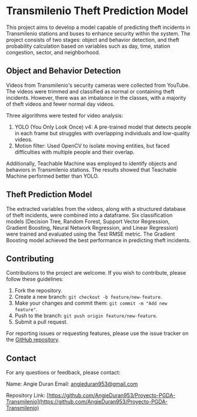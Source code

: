# Transmilenio Theft Prediction Model

This project aims to develop a model capable of predicting theft incidents in Transmilenio stations and buses to enhance security within the system. The project consists of two stages: object and behavior detection, and theft probability calculation based on variables such as day, time, station congestion, sector, and neighborhood.

## Object and Behavior Detection

Videos from Transmilenio's security cameras were collected from YouTube. The videos were trimmed and classified as normal or containing theft incidents. However, there was an imbalance in the classes, with a majority of theft videos and fewer normal day videos.

Three algorithms were tested for video analysis:
1. YOLO (You Only Look Once) v4: A pre-trained model that detects people in each frame but struggles with overlapping individuals and low-quality videos.
2. Motion filter: Used OpenCV to isolate moving entities, but faced difficulties with multiple people and their overlap.

Additionally, Teachable Machine was employed to identify objects and behaviors in Transmilenio stations. The results showed that Teachable Machine performed better than YOLO.

## Theft Prediction Model

The extracted variables from the videos, along with a structured database of theft incidents, were combined into a dataframe. Six classification models (Decision Tree, Random Forest, Support Vector Regression, Gradient Boosting, Neural Network Regression, and Linear Regression) were trained and evaluated using the Test RMSE metric. The Gradient Boosting model achieved the best performance in predicting theft incidents.

## Contributing

Contributions to the project are welcome. If you wish to contribute, please follow these guidelines:

1. Fork the repository.
2. Create a new branch: `git checkout -b feature/new-feature`.
3. Make your changes and commit them: `git commit -m "Add new feature"`.
4. Push to the branch: `git push origin feature/new-feature`.
5. Submit a pull request.

For reporting issues or requesting features, please use the issue tracker on the [GitHub repository](https://github.com/AngieDuran953/Proyecto-PGDA-Transmilenio).

## Contact

For any questions or feedback, please contact:

Name: Angie Duran
Email: angieduran953@gmail.com


Repository Link: [https://github.com/AngieDuran953/Proyecto-PGDA-Transmilenio](https://github.com/AngieDuran953/Proyecto-PGDA-Transmilenio)
